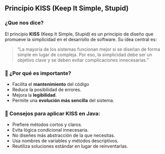 ## Principio KISS (Keep It Simple, Stupid)

### ¿Que nos dice?
El principio **KISS** (Keep It Simple, Stupid) es un principio de diseño que promueve la simplicidad en el desarrollo 
de software. Su idea central es:
>“La mayoría de los sistemas funcionan mejor si se diseñan de forma simple en lugar de compleja. Por eso, la simplicidad 
debe ser un objetivo clave y se deben evitar complicaciones innecesarias.”

### 🔧 ¿Por qué es importante?
- Facilita el **mantenimiento** del código
- Reduce la posibilidad de errores.
- Mejora la **legibilidad**.
- Permite una **evolución más sencilla** del sistema.

### 🧠 Consejos para aplicar KISS en Java:
- Prefiere métodos cortos y claros.
- Evita lógica condicional innecesaria.
- No diseñes más abstracción de la que necesitas.
- Usa nombres de variables y métodos descriptivos.
- Reutiliza soluciones estándar en lugar de reinventarlas.